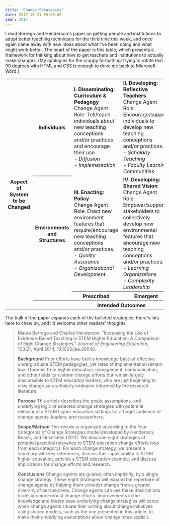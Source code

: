 ```yaml
---
title: "Change Strategies"
date: 2017-10-21 05:00:00
year: 2017
---
```


<p>
  I read Borrego and Henderson's paper on getting people and institutions to adopt better teaching techniques
  for the third time this week,
  and once again came away with new ideas about what I've been doing
  and what might work better.
  The heart of the paper is this table,
  which presents a framework for thinking about how to get teachers and institutions to actually make changes.
  (My apologies for the crappy formatting:
  trying to rotate text 90 degrees with HTML and CSS is enough to drive me back to Microsoft Word.)
</p>

<table class="centered">
  <tr>
    <th rowspan="4" class="sideways">Aspect of System to be Changed</th>
    <th class="sideways">Individuals</th>
    <td>
      <strong>I. Disseminating: Curriculum &amp; Pedagogy</strong>
      <br>
      Change Agent Role:
      Tell/teach individuals about new teaching conceptions and/or practices
      and encourage their use.
      <br>
      <em>- Diffusion</em>
      <br>
      <em>- Implementation</em>
    </td>
    <td>
      <strong>II. Developing: Reflective Teachers</strong>
      <br>
      Change Agent Role:
      Encourage/support individuals to develop new teaching conceptions and/or practices.
      <br>
      <em>- Scholarly Teaching</em>
      <br>
      <em>- Faculty Learning Communities</em>
    </td>
  </tr>
  <tr>
    <!-- row 1 -->
    <th class="sideways">Environments and Structures</th>
    <td>
      <strong>III. Enacting: Policy</strong>
      <br>
      Change Agent Role:
      Enact new environment features that require/encourage new teaching conceptions and/or practices.
      <br>
      <em>- Quality Assurance</em>
      <br>
      <em>- Organizational Development</em>
    </td>
    <td>
      <strong>IV. Developing: Shared Vision</strong>
      <br>
      Change Agent Role:
      Empower/support stakeholders to collectively develop new environmental features
      that encourage new teaching conceptions and/or practices.
      <br>
      <em>- Learning Organizations</em>
      <br>
      <em>- Complexity Leadership</em>
    </td>
  </tr>
  <tr>
    <!-- row 1 -->
    <td><!-- row titles --></td>
    <th align="center">Prescribed</th>
    <th align="center">Emergent</th>
  </tr>
  <tr>
    <!-- row 1 -->
    <th><!-- row titles --></th>
    <th colspan="2" align="center">Intended Outcomes</th>
  </tr>
</table>

<p>
  The bulk of the paper expands each of the bulleted strategies;
  there's lots here to chew on,
  and I'd welcome other readers' thoughts.
</p>

<blockquote>
  <p>
    Maura Borrego and Charles Henderson:
    "Increasing the Use of Evidence-Based Teaching in STEM Higher Education: A Comparison of Eight Change Strategies."
    <em>Journal of Engineering Education</em>,
    103(2),
    April 2014,
    10.1002/jee.20040.
  </p>
  <p>
    <strong>Background</strong> Prior efforts have built a knowledge
    base of effective undergraduate STEM pedagogies, yet rates of
    implementation remain low. Theories from higher education,
    management, communication, and other fields can inform change
    efforts but remain largely inaccessible to STEM education leaders,
    who are just beginning to view change as a scholarly endeavor
    informed by the research literature.
  </p>
  <p>
    <strong>Purpose</strong> This article describes the goals,
    assumptions, and underlying logic of selected change strategies
    with potential relevance to STEM higher education settings for a
    target audience of change agents, leaders, and researchers.
  </p>
  <p>
    <strong>Scope/Method</strong> This review is organized according
    to the Four Categories of Change Strategies model developed by
    Henderson, Beach, and Finkelstein (2011). We describe eight
    strategies of potential practical relevance to STEM education
    change efforts (two from each category). For each change strategy,
    we present a summary with key references, discuss their
    applicability to STEM higher education, provide a STEM education
    example, and discuss implications for change efforts and research.
  </p>
  <p>
    <strong>Conclusions</strong> Change agents are guided, often
    implicitly, by a single change strategy. These eight strategies
    will expand the repertoire of change agents by helping them
    consider change from a greater diversity of perspectives. Change
    agents can use these descriptions to design more robust change
    efforts. Improvements in the knowledge and theory base underlying
    change strategies will occur when change agents situate their
    writing about change initiatives using shared models, such as the
    one presented in this article, to make their underlying
    assumptions about change more explicit.
  </p>
</blockquote>
